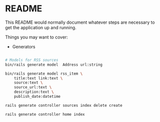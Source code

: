 # README

This README would normally document whatever steps are necessary to get the
application up and running.

Things you may want to cover:

* Generators

```bash

# Models for RSS sources
bin/rails generate model  Address url:string

bin/rails generate model rss_item \
    title:text link:text \
    source:text \
    source_url:text \
    description:text \
    publish_date:datetime

rails generate controller sources index delete create

rails generate controller home index


```
